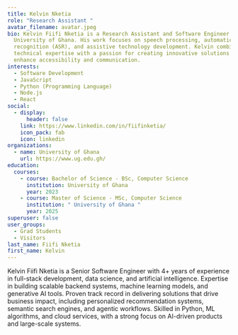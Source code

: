 ```yaml
---
title: Kelvin Nketia
role: "Research Assistant "
avatar_filename: avatar.jpeg
bio: Kelvin Fiifi Nketia is a Research Assistant and Software Engineer at DISAL,
  University of Ghana. His work focuses on speech processing, automatic speech
  recognition (ASR), and assistive technology development. Kelvin combines
  technical expertise with a passion for creating innovative solutions that
  enhance accessibility and communication.
interests:
  - Software Development
  - JavaScript
  - Python (Programming Language)
  - Node.js
  - React
social:
  - display:
      header: false
    link: https://www.linkedin.com/in/fiifinketia/
    icon_pack: fab
    icon: linkedin
organizations:
  - name: University of Ghana
    url: https://www.ug.edu.gh/
education:
  courses:
    - course: Bachelor of Science - BSc, Computer Science
      institution: University of Ghana
      year: 2023
    - course: Master of Science - MSc, Computer Science
      institution: " University of Ghana "
      year: 2025
superuser: false
user_groups:
  - Grad Students
  - Visitors
last_name: Fiifi Nketia
first_name: Kelvin
---
```


Kelvin Fiifi Nketia is a Senior Software Engineer with 4+ years of experience in full-stack development, data science, and artificial intelligence. Expertise in building scalable backend systems, machine learning models, and generative AI tools. Proven track record in delivering solutions that drive business impact, including personalized recommendation systems, semantic search engines, and agentic workflows. Skilled in Python, ML algorithms, and cloud services, with a strong focus on AI-driven products and large-scale systems.
